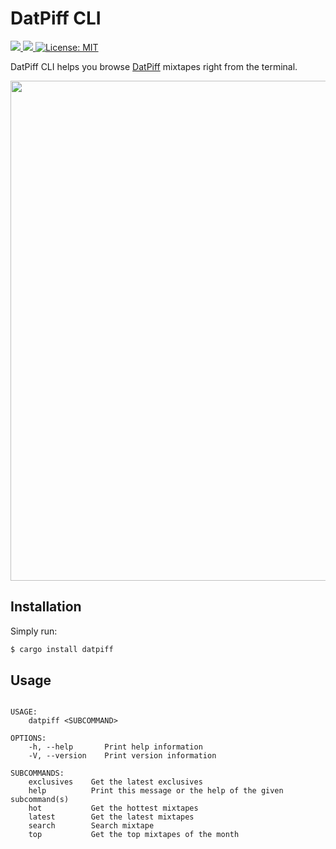 # DatPiff CLI

<p>
  <a href="https://crates.io/crates/datpiff" target="_blank">
    <img src="https://img.shields.io/crates/v/datpiff.svg" />
  </a>
  <a href="https://docs.rs/datpiff" target="_blank">
    <img src="https://docs.rs/datpiff/badge.svg" />
  </a>
  <a href="LICENSE" target="_blank">
    <img alt="License: MIT" src="https://img.shields.io/badge/License-MIT-blue.svg" />
  </a>
</p>

DatPiff CLI helps you browse [DatPiff](https://www.datpiff.com/) mixtapes right from the terminal.

<img width="800" src="https://cdn.jsdelivr.net/gh/tsirysndr/datpiff@master/datpiff-preview.svg">

## Installation

Simply run:

```bash
$ cargo install datpiff
```

## Usage

```

USAGE:
    datpiff <SUBCOMMAND>

OPTIONS:
    -h, --help       Print help information
    -V, --version    Print version information

SUBCOMMANDS:
    exclusives    Get the latest exclusives
    help          Print this message or the help of the given subcommand(s)
    hot           Get the hottest mixtapes
    latest        Get the latest mixtapes
    search        Search mixtape
    top           Get the top mixtapes of the month

```
